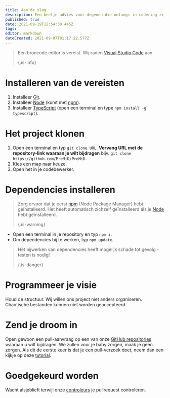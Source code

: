 ```yaml
---
title: Aan de slag
description: Een beetje advies voor degenen die onlangs in codering zijn gekomen
published: true
date: 2021-09-19T12:54:30.445Z
tags:
editor: markdown
dateCreated: 2021-09-07T01:17:22.577Z
---
```


> Een broncode editor is vereist. Wij raden [Visual Studio Code](https://code.visualstudio.com/) aan. 
> 
> {.is-info}

# Installeren van de vereisten
1. Installeer [Git](https://git-scm.com/).
2. Installeer [Node](https://nodejs.org/en/) (komt met [npm](https://www.npmjs.com/)).
3. Installeer [TypeScript](https://www.typescriptlang.org/index.html#download-links) (open een terminal en type `npm install -g typescript`).

# Het project klonen
1. Open een terminal en typ `git clone URL`. **Vervang URL met de repository-link waaraan je wilt bijdragen** bijv. `git clone https://github.com/PreMiD/PreMiD`.
2. Kies een map naar keuze.
3. Open het in je codebewerker.

# Dependencies installeren
> Zorg ervoor dat je eerst [npm](https://www.npmjs.com/) (Node Package Manager) hebt geïnstalleerd. Het heeft automatisch zichzelf geïnstalleerd als je [Node](https://nodejs.org/en/) hebt geïnstalleerd. 
> 
> {.is-warning}

- Open een terminal in je repository en typ `npm i`.
- Om dependencies bij te werken, typ `npm update`.

> Het bijwerken van dependencies heeft mogelijk schade tot gevolg - testen is nodig! 
> 
> {.is-danger}

# Programmeer je visie
Houd de structuur. Wij willen ons project niet anders organiseren. Chaotische bestanden kunnen niet worden geaccepteerd.

# Zend je droom in
Open gewoon een pull-aanvraag op een van onze [GitHub repositories](https://github.com/PreMiD/) waaraan u wilt bijdragen. We zullen voor je baby zorgen, maak je geen zorgen. Als dit de eerste keer is dat je een pull-verzoek doet, neem dan een kijkje op deze [tutorial](https://help.github.com/en/articles/creating-a-pull-request).

# Goedgekeurd worden
Wacht alsjeblieft terwijl onze [controleurs](https://docs.premid.app/en/dev/presence/guidelines#presence-reviewers) je pullrequest controleren.

